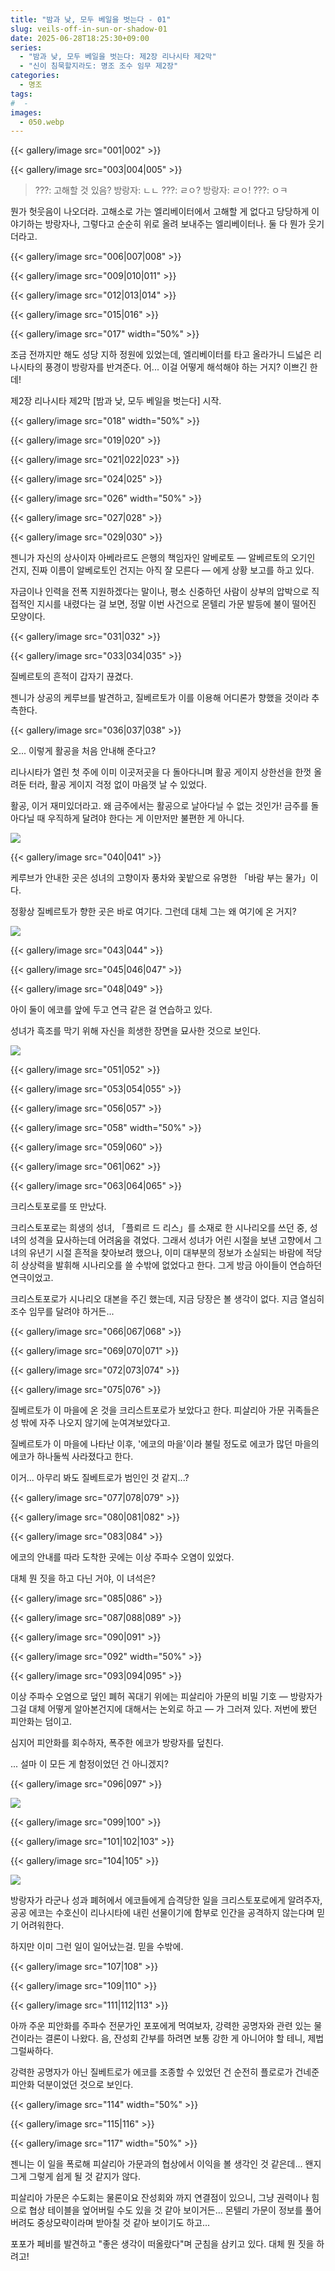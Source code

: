 ```yaml
---
title: "밤과 낮, 모두 베일을 벗는다 - 01"
slug: veils-off-in-sun-or-shadow-01
date: 2025-06-28T18:25:30+09:00
series:
  - "밤과 낮, 모두 베일을 벗는다: 제2장 리나시타 제2막"
  - "신이 침묵할지라도: 명조 조수 임무 제2장"
categories:
  - 명조
tags:
#  - 
images:
  - 050.webp
---
```


{{< gallery/image src="001|002" >}}

{{< gallery/image src="003|004|005" >}}

> ???: 고해할 것 있음?
> 방랑자: ㄴㄴ
> ???: ㄹㅇ?
> 방랑자: ㄹㅇ!
> ???: ㅇㅋ

뭔가 헛웃음이 나오더라.
고해소로 가는 엘리베이터에서 고해할 게 없다고 당당하게 이야기하는 방랑자나, 그렇다고 순순히 위로 올려 보내주는 엘리베이터나. 둘 다 뭔가 웃기더라고.

{{< gallery/image src="006|007|008" >}}

{{< gallery/image src="009|010|011" >}}

{{< gallery/image src="012|013|014" >}}

{{< gallery/image src="015|016" >}}

{{< gallery/image src="017" width="50%" >}}

조금 전까지만 해도 성당 지하 정원에 있었는데, 엘리베이터를 타고 올라가니 드넓은 리나시타의 풍경이 방랑자를 반겨준다.
어... 이걸 어떻게 해석해야 하는 거지? 이쁘긴 한데!

제2장 리나시타 제2막 \[밤과 낮, 모두 베일을 벗는다\] 시작.

{{< gallery/image src="018" width="50%" >}}

{{< gallery/image src="019|020" >}}

{{< gallery/image src="021|022|023" >}}

{{< gallery/image src="024|025" >}}

{{< gallery/image src="026" width="50%" >}}

{{< gallery/image src="027|028" >}}

{{< gallery/image src="029|030" >}}

젠니가 자신의 상사이자 아베라르도 은행의 책임자인 알베로토 ― 알베르토의 오기인 건지, 진짜 이름이 알베로토인 건지는 아직 잘 모른다 ― 에게 상황 보고를 하고 있다.

자금이나 인력을 전폭 지원하겠다는 말이나, 평소 신중하던 사람이 상부의 압박으로 직접적인 지시를 내렸다는 걸 보면, 정말 이번 사건으로 몬텔리 가문 발등에 불이 떨어진 모양이다.

{{< gallery/image src="031|032" >}}

{{< gallery/image src="033|034|035" >}}

질베르토의 흔적이 갑자기 끊겼다.

젠니가 상공의 케루브를 발견하고, 질베르토가 이를 이용해 어디론가 향했을 것이라 추측한다.

{{< gallery/image src="036|037|038" >}}

오... 이렇게 활공을 처음 안내해 준다고?

리나시타가 열린 첫 주에 이미 이곳저곳을 다 돌아다니며 활공 게이지 상한선을 한껏 올려둔 터라, 활공 게이지 걱정 없이 마음껏 날 수 있었다.

활공, 이거 재미있더라고.
왜 금주에서는 활공으로 날아다닐 수 없는 것인가! 금주를 돌아다닐 때 우직하게 달려야 한다는 게 이만저만 불편한 게 아니다.

![](039.webp)

{{< gallery/image src="040|041" >}}

케루브가 안내한 곳은 성녀의 고향이자 풍차와 꽃밭으로 유명한 「바람 부는 물가」이다.

정황상 질베르토가 향한 곳은 바로 여기다. 그런데 대체 그는 왜 여기에 온 거지?

![](042.webp)

{{< gallery/image src="043|044" >}}

{{< gallery/image src="045|046|047" >}}

{{< gallery/image src="048|049" >}}

아이 둘이 에코를 앞에 두고 연극 같은 걸 연습하고 있다.

성녀가 흑조를 막기 위해 자신을 희생한 장면을 묘사한 것으로 보인다.

![](050.webp)

{{< gallery/image src="051|052" >}}

{{< gallery/image src="053|054|055" >}}

{{< gallery/image src="056|057" >}}

{{< gallery/image src="058" width="50%" >}}

{{< gallery/image src="059|060" >}}

{{< gallery/image src="061|062" >}}

{{< gallery/image src="063|064|065" >}}

크리스토포로를 또 만났다.

크리스토포로는 희생의 성녀, 「플뢰르 드 리스」를 소재로 한 시나리오를 쓰던 중, 성녀의 성격을 묘사하는데 어려움을 겪었다.
그래서 성녀가 어린 시절을 보낸 고향에서 그녀의 유년기 시절 흔적을 찾아보려 했으나, 이미 대부분의 정보가 소실되는 바람에 적당히 상상력을 발휘해 시나리오를 쓸 수밖에 없었다고 한다.
그게 방금 아이들이 연습하던 연극이었고.

크리스토포로가 시나리오 대본을 주긴 했는데, 지금 당장은 볼 생각이 없다.
지금 열심히 조수 임무를 달려야 하거든...

{{< gallery/image src="066|067|068" >}}

{{< gallery/image src="069|070|071" >}}

{{< gallery/image src="072|073|074" >}}

{{< gallery/image src="075|076" >}}

질베르토가 이 마을에 온 것을 크리스트포로가 보았다고 한다. 피살리아 가문 귀족들은 성 밖에 자주 나오지 않기에 눈여겨보았다고.

질베르토가 이 마을에 나타난 이후, '에코의 마을'이라 불릴 정도로 에코가 많던 마을의 에코가 하나둘씩 사라졌다고 한다.

이거... 아무리 봐도 질베트로가 범인인 것 같지...?

{{< gallery/image src="077|078|079" >}}

{{< gallery/image src="080|081|082" >}}

{{< gallery/image src="083|084" >}}

에코의 안내를 따라 도착한 곳에는 이상 주파수 오염이 있었다.

대체 뭔 짓을 하고 다닌 거야, 이 녀석은?

{{< gallery/image src="085|086" >}}

{{< gallery/image src="087|088|089" >}}

{{< gallery/image src="090|091" >}}

{{< gallery/image src="092" width="50%" >}}

{{< gallery/image src="093|094|095" >}}

이상 주파수 오염으로 덮인 폐허 꼭대기 위에는 피살리아 가문의 비밀 기호 ― 방랑자가 그걸 대체 어떻게 알아본건지에 대해서는 논외로 하고 ― 가 그러져 있다. 저번에 봤던 피안화는 덤이고.

심지어 피안화를 회수하자, 폭주한 에코가 방랑자를 덮친다.

... 설마 이 모든 게 함정이었던 건 아니겠지?

{{< gallery/image src="096|097" >}}

![](098.webp)

{{< gallery/image src="099|100" >}}

{{< gallery/image src="101|102|103" >}}

{{< gallery/image src="104|105" >}}

![](106.webp)

방랑자가 라군나 성과 폐허에서 에코들에게 습격당한 일을 크리스토포로에게 알려주자, 공공 에코는 수호신이 리나시타에 내린 선물이기에 함부로 인간을 공격하지 않는다며 믿기 어려워한다.

하지만 이미 그런 일이 일어났는걸. 믿을 수밖에.

{{< gallery/image src="107|108" >}}

{{< gallery/image src="109|110" >}}

{{< gallery/image src="111|112|113" >}}

아까 주운 피안화를 주파수 전문가인 포포에게 먹여보자, 강력한 공명자와 관련 있는 물건이라는 결론이 나왔다.
음, 잔성회 간부를 하려면 보통 강한 게 아니어야 할 테니, 제법 그럴싸하다.

강력한 공명자가 아닌 질베트로가 에코를 조종할 수 있었던 건 순전히 플로로가 건네준 피안화 덕분이었던 것으로 보인다.

{{< gallery/image src="114" width="50%" >}}

{{< gallery/image src="115|116" >}}

{{< gallery/image src="117" width="50%" >}}

젠니는 이 일을 폭로해 피살리아 가문과의 협상에서 이익을 볼 생각인 것 같은데... 왠지 그게 그렇게 쉽게 될 것 같지가 않다.

피살리아 가문은 수도회는 물론이요 잔성회와 까지 연결점이 있으니, 그냥 권력이나 힘으로 협상 테이블을 엎어버릴 수도 있을 것 같아 보이거든... 몬텔리 가문이 정보를 풀어버려도 중상모략이라며 받아칠 것 같아 보이기도 하고...

포포가 페비를 발견하고 "좋은 생각이 떠올랐다"며 군침을 삼키고 있다. 대체 뭔 짓을 하려고!
